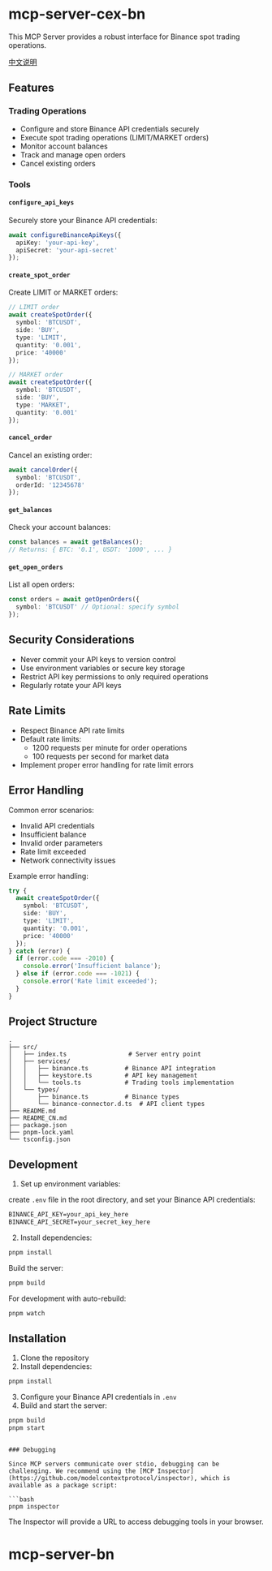# mcp-server-cex-bn

This MCP Server provides a robust interface for Binance spot trading operations.

[中文说明](README_CN.md)

## Features

### Trading Operations
- Configure and store Binance API credentials securely
- Execute spot trading operations (LIMIT/MARKET orders)
- Monitor account balances
- Track and manage open orders
- Cancel existing orders

### Tools

#### `configure_api_keys`
Securely store your Binance API credentials:
```typescript
await configureBinanceApiKeys({
  apiKey: 'your-api-key',
  apiSecret: 'your-api-secret'
});
```

#### `create_spot_order`
Create LIMIT or MARKET orders:
```typescript
// LIMIT order
await createSpotOrder({
  symbol: 'BTCUSDT',
  side: 'BUY',
  type: 'LIMIT',
  quantity: '0.001',
  price: '40000'
});

// MARKET order
await createSpotOrder({
  symbol: 'BTCUSDT',
  side: 'BUY',
  type: 'MARKET',
  quantity: '0.001'
});
```

#### `cancel_order`
Cancel an existing order:
```typescript
await cancelOrder({
  symbol: 'BTCUSDT',
  orderId: '12345678'
});
```

#### `get_balances`
Check your account balances:
```typescript
const balances = await getBalances();
// Returns: { BTC: '0.1', USDT: '1000', ... }
```

#### `get_open_orders`
List all open orders:
```typescript
const orders = await getOpenOrders({
  symbol: 'BTCUSDT' // Optional: specify symbol
});
```

## Security Considerations

- Never commit your API keys to version control
- Use environment variables or secure key storage
- Restrict API key permissions to only required operations
- Regularly rotate your API keys

## Rate Limits

- Respect Binance API rate limits
- Default rate limits:
  - 1200 requests per minute for order operations
  - 100 requests per second for market data
- Implement proper error handling for rate limit errors

## Error Handling

Common error scenarios:
- Invalid API credentials
- Insufficient balance
- Invalid order parameters
- Rate limit exceeded
- Network connectivity issues

Example error handling:
```typescript
try {
  await createSpotOrder({
    symbol: 'BTCUSDT',
    side: 'BUY',
    type: 'LIMIT',
    quantity: '0.001',
    price: '40000'
  });
} catch (error) {
  if (error.code === -2010) {
    console.error('Insufficient balance');
  } else if (error.code === -1021) {
    console.error('Rate limit exceeded');
  }
}
```

## Project Structure

```
.
├── src/
│   ├── index.ts                 # Server entry point
│   ├── services/
│   │   ├── binance.ts          # Binance API integration
│   │   ├── keystore.ts         # API key management
│   │   └── tools.ts            # Trading tools implementation
│   └── types/
│       ├── binance.ts          # Binance types
│       └── binance-connector.d.ts  # API client types
├── README.md
├── README_CN.md
├── package.json
├── pnpm-lock.yaml
└── tsconfig.json
```

## Development

1. Set up environment variables:

create `.env` file in the root directory, and set your Binance API credentials:

```txt
BINANCE_API_KEY=your_api_key_here
BINANCE_API_SECRET=your_secret_key_here
```

2. Install dependencies:

```bash
pnpm install
```

Build the server:

```bash
pnpm build
```

For development with auto-rebuild:

```bash
pnpm watch
```

## Installation

1. Clone the repository
2. Install dependencies:
```bash
pnpm install
```
3. Configure your Binance API credentials in `.env`
4. Build and start the server:
```bash
pnpm build
pnpm start
```
```

### Debugging

Since MCP servers communicate over stdio, debugging can be challenging. We recommend using the [MCP Inspector](https://github.com/modelcontextprotocol/inspector), which is available as a package script:

```bash
pnpm inspector
```

The Inspector will provide a URL to access debugging tools in your browser.


# mcp-server-bn
